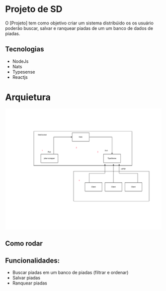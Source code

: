 # Projeto de SD

  O [Projeto] tem como objetivo criar um sistema distribúido os os usuário poderão buscar, salvar e ranquear piadas de um um banco de dados de piadas.
  
## Tecnologias
- NodeJs
- Nats
- Typesense
- Reactjs

# Arquietura
![alt text](./arquitetura.png)

## Como rodar 


## Funcionalidades:
- Buscar piadas em um banco de piadas (filtrar e ordenar)
- Salvar piadas
- Ranquear piadas
